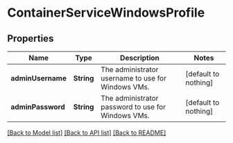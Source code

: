 # ContainerServiceWindowsProfile


## Properties
Name | Type | Description | Notes
------------ | ------------- | ------------- | -------------
**adminUsername** | **String** | The administrator username to use for Windows VMs. | [default to nothing]
**adminPassword** | **String** | The administrator password to use for Windows VMs. | [default to nothing]


[[Back to Model list]](../README.md#models) [[Back to API list]](../README.md#api-endpoints) [[Back to README]](../README.md)


